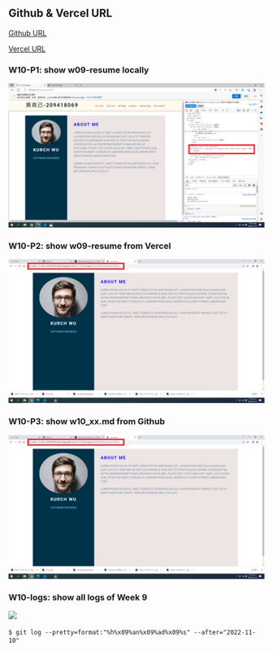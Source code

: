 ## Github & Vercel URL

[Github URL](https://github.com/htchung/1111-web-demo-id)

[Vercel URL](https://vercel.com/kurch1117/sweb-1-n-demo-209418069-8qxb/AMN9UjfrfiTZPjc7QZxC9tNXisa6)

### W10-P1: show w09-resume locally

![](w10-p1.png)

### W10-P2: show w09-resume from Vercel

![](w10-p2.png)

### W10-P3: show w10_xx.md from Github

![](w10-p3.png)

### W10-logs: show all logs of Week 9

![](w10-logs.png)

```
$ git log --pretty=format:"%h%x09%an%x09%ad%x09%s" --after="2022-11-10"

```